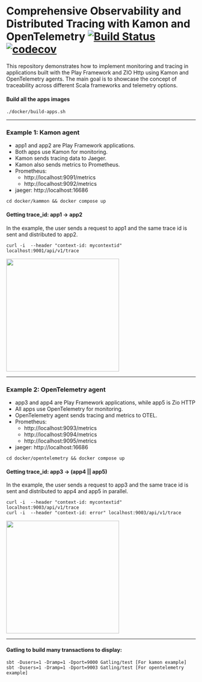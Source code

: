 # Comprehensive Observability and Distributed Tracing with Kamon and OpenTelemetry [![Build Status](https://github.com/biandratti/agents/actions/workflows/ci.yml/badge.svg?branch=master)](https://github.com/biandratti/agents/actions/workflows/ci.yml) [![codecov](https://codecov.io/gh/biandratti/agents/branch/master/graph/badge.svg?token=MMS4N0N8KQ)](https://codecov.io/gh/biandratti/agents)

This repository demonstrates how to implement monitoring and tracing in applications built with the Play Framework and ZIO Http using Kamon and OpenTelemetry agents. 
The main goal is to showcase the concept of traceability across different Scala frameworks and telemetry options.

#### Build all the apps images 
```
./docker/build-apps.sh
```

---
### Example 1: Kamon agent

* app1 and app2 are Play Framework applications.
* Both apps use Kamon for monitoring.
* Kamon sends tracing data to Jaeger.
* Kamon also sends metrics to Prometheus.
* Prometheus: 
  * http://localhost:9091/metrics
  * http://localhost:9092/metrics
* jaeger: http://localhost:16686

```
cd docker/kammon && docker compose up
```
#### Getting trace_id: app1 -> app2
In the example, the user sends a request to app1 and the same trace id is sent and distributed to app2.
```
curl -i  --header "context-id: mycontextid" localhost:9001/api/v1/trace
```

<img width="300" src="https://user-images.githubusercontent.com/72261652/233176385-0f874b19-99e4-4232-a5c0-a21362c5df9f.png" />

---
### Example 2: OpenTelemetry agent

* app3 and app4 are Play Framework applications, while app5 is Zio HTTP
* All apps use OpenTelemetry for monitoring.
* OpenTelemetry agent sends tracing and metrics to OTEL.
* Prometheus:
  * http://localhost:9093/metrics
  * http://localhost:9094/metrics
  * http://localhost:9095/metrics
* jaeger: http://localhost:16686

```
cd docker/opentelemetry && docker compose up
```
#### Getting trace_id: app3 -> (app4 || app5)
In the example, the user sends a request to app3 and the same trace id is sent and distributed to app4 and app5 in parallel.
```
curl -i  --header "context-id: mycontextid" localhost:9003/api/v1/trace
curl -i  --header "context-id: error" localhost:9003/api/v1/trace
```

<img width="300" src="https://user-images.githubusercontent.com/72261652/233178921-9a1bc156-f133-4702-9698-14b8453354cd.png" />

---
#### Gatling to build many transactions to display:
```
sbt -Dusers=1 -Dramp=1 -Dport=9000 Gatling/test [For kamon example]
sbt -Dusers=1 -Dramp=1 -Dport=9003 Gatling/test [For opentelemetry example]
```